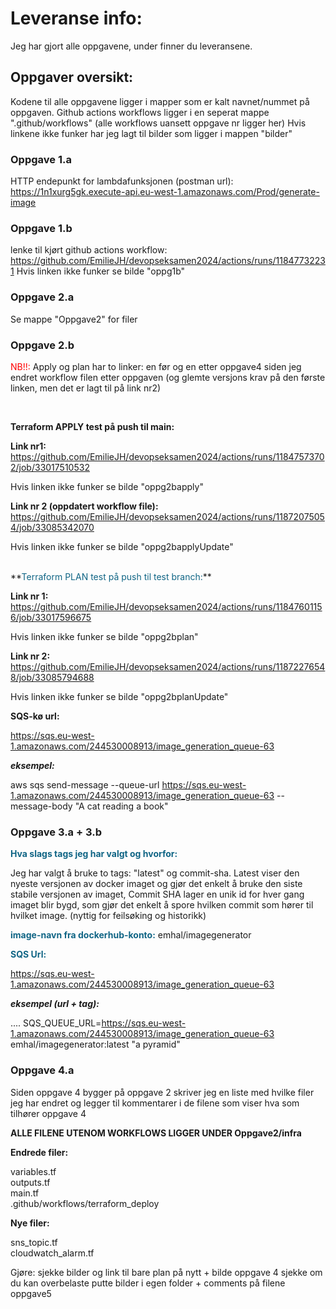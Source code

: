 # Leveranse info:
Jeg har gjort alle oppgavene, under finner du leveransene.

## Oppgaver oversikt:
Kodene til alle oppgavene ligger i mapper som er kalt navnet/nummet på oppgaven. 
Github actions workflows ligger i en seperat mappe ".github/workflows" (alle workflows uansett oppgave nr ligger her)
Hvis linkene ikke funker har jeg lagt til bilder som ligger i mappen "bilder"

### Oppgave 1.a
HTTP endepunkt for lambdafunksjonen (postman url):
https://1n1xurg5gk.execute-api.eu-west-1.amazonaws.com/Prod/generate-image

### Oppgave 1.b
lenke til kjørt github actions workflow:
https://github.com/EmilieJH/devopseksamen2024/actions/runs/11847732231
Hvis linken ikke funker se bilde "oppg1b"

### Oppgave 2.a
Se mappe "Oppgave2" for filer

### Oppgave 2.b

<span style="color: red">NB!!: </span>
Apply og plan har to linker: en før og en etter oppgave4 siden jeg endret workflow filen etter oppgaven (og glemte versjons krav på den første linken, men det er lagt til på link nr2)

<br>

**Terraform APPLY test på push til main:**

**Link nr1:**
https://github.com/EmilieJH/devopseksamen2024/actions/runs/11847573702/job/33017510532

Hvis linken ikke funker se bilde "oppg2bapply"

**Link nr 2 (oppdatert workflow file):**
https://github.com/EmilieJH/devopseksamen2024/actions/runs/11872075054/job/33085342070

Hvis linken ikke funker se bilde "oppg2bapplyUpdate"

<br>
**<span style="color: #106585">Terraform PLAN test på push til test branch:</span>**

**Link nr 1:**
https://github.com/EmilieJH/devopseksamen2024/actions/runs/11847601156/job/33017596675

Hvis linken ikke funker se bilde "oppg2bplan"

**Link nr 2:**
https://github.com/EmilieJH/devopseksamen2024/actions/runs/11872276548/job/33085794688

Hvis linken ikke funker se bilde "oppg2bplanUpdate"



**SQS-kø url:**

https://sqs.eu-west-1.amazonaws.com/244530008913/image_generation_queue-63

***eksempel:***

aws sqs send-message --queue-url https://sqs.eu-west-1.amazonaws.com/244530008913/image_generation_queue-63 --message-body "A cat reading a book"



### Oppgave 3.a + 3.b

**<span style="color: #106585">Hva slags tags jeg har valgt og hvorfor: </span>**

Jeg har valgt å bruke to tags: "latest" og commit-sha.
Latest viser den nyeste versjonen av docker imaget og gjør det enkelt å bruke den siste stabile versjonen av imaget,
Commit SHA lager en unik id for hver gang imaget blir bygd, som gjør det enkelt å spore hvilken commit som hører til hvilket image. (nyttig for feilsøking og historikk)

**<span style="color: #106585">image-navn fra dockerhub-konto:</span>**
emhal/imagegenerator


**<span style="color: #106585">SQS Url:</span>**

https://sqs.eu-west-1.amazonaws.com/244530008913/image_generation_queue-63

***eksempel (url + tag):***

.... SQS_QUEUE_URL=https://sqs.eu-west-1.amazonaws.com/244530008913/image_generation_queue-63 emhal/imagegenerator:latest "a pyramid"

### Oppgave 4.a
Siden oppgave 4 bygger på oppgave 2 skriver jeg en liste med hvilke filer jeg har endret og legger til kommentarer i de filene som viser hva som tilhører oppgave 4

**ALLE FILENE UTENOM WORKFLOWS LIGGER UNDER Oppgave2/infra**

**Endrede filer:**

variables.tf </br>
outputs.tf </br>
main.tf </br>
.github/workflows/terraform_deploy

**Nye filer:**

sns_topic.tf </br>
cloudwatch_alarm.tf </br>

Gjøre:
sjekke bilder og link til bare plan på nytt + bilde
oppgave 4 sjekke om du kan overbelaste
putte bilder i egen folder + comments på filene
oppgave5